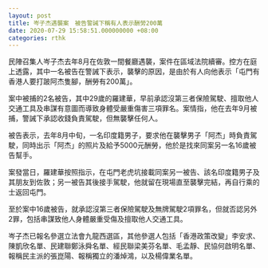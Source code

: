 ```yaml
---
layout: post
title: 岑子杰遇襲案　被告警誡下稱有人表示酬勞200萬
date: 2020-07-29 15:58:51.000000000 +08:00
categories: rthk
---
```


民陣召集人岑子杰去年8月在佐敦一間餐廳遇襲，案件在區域法院續審。控方在庭上透露，其中一名被告在警誡下表示，襲擊的原因，是由於有人向他表示「屯門有香港人要打跛阿杰隻腳，酬勞有200萬」。

案中被捕的2名被告，其中29歲的羅建華，早前承認沒第三者保險駕駛、擅取他人交通工具及串謀有意圖而導致身體受嚴重傷害三項罪名。案情指，他在去年9月被捕，警誡下承認收錢負責駕駛，但無襲擊任何人。

被告表示，去年8月中旬，一名印度籍男子，要求他在襲擊男子「阿杰」時負責駕駛，同時出示「阿杰」的照片及給予5000元酬勞，他於是找來同案另一名16歲被告幫手。

案發當日，羅建華按照指示，在屯門老虎坑接載同案另一被告、該名印度籍男子及其朋友到佐敦；另一被告其後接手駕駛，他就留在現場直至襲擊完結，再自行乘的士返回屯門。

至於案中16歲被告，就承認沒第三者保險駕駛及無牌駕駛2項罪名，但就否認另外2罪，包括串謀致他人身體嚴重受傷及擅取他人交通工具。

岑子杰已報名參選立法會九龍西選區，其他參選人包括「香港政策改變」李安求、陳凱欣名單、民建聯鄭泳舜名單、經民聯梁美芬名單、毛孟靜、民協何啟明名單、報稱民主派的張崑陽、報稱獨立的潘焯鴻，以及楊偉業名單。
